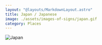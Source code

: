 ```yaml
---
layout: "@layouts/MarkdownLayout.astro"
title: Japan / Japanese
image: ./assets/images-of-signs/japan.gif
category: Places
---
```


![Japan](@signs/japan.gif)
